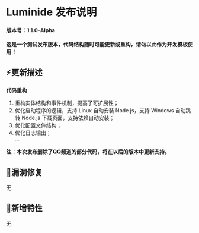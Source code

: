 # Luminide 发布说明

#### 版本号：1.1.0-Alpha

**这是一个测试发布版本，代码结构随时可能更新或重构，请勿以此作为开发模板使用！**

## ⚡更新描述

**代码重构**

1. 重构实体结构和事件机制，提高了可扩展性；
2. 优化启动程序的逻辑，支持 Linux 自动安装 Node.js，支持 Windows 自动跳转 Node.js 下载页面，支持依赖自动安装；
3. 优化配置文件结构；
4. 优化日志输出；  
...

**注：本次发布删除了QQ频道的部分代码，将在以后的版本中更新支持。**

## 🐞漏洞修复

无

## 🌟新增特性

无